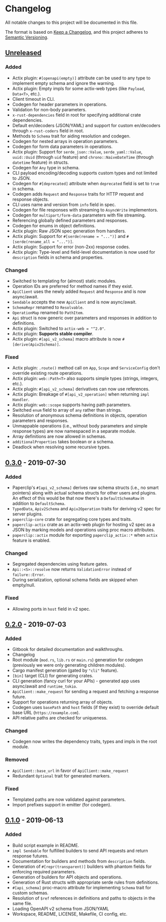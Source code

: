# Changelog
All notable changes to this project will be documented in this file.

The format is based on [Keep a Changelog](https://keepachangelog.com/en/1.0.0/),
and this project adheres to [Semantic Versioning](https://semver.org/spec/v2.0.0.html).

## [Unreleased]
### Added
- Actix plugin: `#[openapi(empty)]` attribute can be used to any type to implement empty schema and ignore the warning.
- Actix plugin: Empty impls for some actix-web types (like `Payload`, `Data<T>`, etc.).
- Client timeout in CLI.
- Codegen for header parameters in operations.
- Validation for non-body parameters.
- `x-rust-dependencies` field in root for specifying additional crate dependencies.
- Default en/decoders (JSON/YAML) and support for custom en/decoders through `x-rust-coders` field in root.
- Methods to `Schema` trait for aiding resolution and codegen.
- Codegen for nested arrays in operation parameters.
- Codegen for form data parameters in operations.
- Actix plugin: Support for `serde_json::Value`, `serde_yaml::Value`, `uuid::Uuid` (through `uid` feature) and `chrono::NaiveDateTime` (through `datetime` feature) in structs.
- Codegen for `Any` type in schema.
- CLI payload encoding/decoding supports custom types and not limited to JSON.
- Codegen for `#[deprecated]` attribute when `deprecated` field is set to `true` in schema.
- Codegen adds `Request` and `Response` traits for HTTP request and response objects.
- CLI uses name and version from `info` field in spec.
- Codegen for file responses with streaming to `AsyncWrite` implementors.
- Codegen for `multipart/form-data` parameters with file streaming.
- Referencing globally defined parameters and responses.
- Codegen for enums in object definitions.
- Actix plugin: Raw JSON spec generation from handlers.
- Actix plugin: Support for `#[serde(rename = "...")]` and `#[serde(rename_all = "...")]`.
- Actix plugin: Support for error (non-2xx) response codes.
- Actix plugin: Type-level and field-level documentation is now used for `description` fields in schema and properties.

### Changed
- Switched to templating for (almost) static modules.
- Operation IDs are preferred for method names if they exist.
- `ApiClient` uses the newly added `Request` and `Response` and is now async/await.
- `Sendable` accepts the new `ApiClient` and is now async/await.
- `SchemaRepr` renamed to `Resolvable`.
- `OperationMap` renamed to `PathItem`.
- `Api` struct is now generic over parameters and responses in addition to definitions.
- Actix plugin: Switched to `actix-web = "^2.0"`.
- Actix plugin: **Supports stable compiler**.
- Actix plugin: `#[api_v2_schema]` macro attribute is now `#[derive(Apiv2Schema)]`.

### Fixed
- Actix plugin: `.route()` method call on `App`, `Scope` and `ServiceConfig` don't override existing route operations.
- Actix plugin: `web::Path<T>` also supports simple types (strings, integers, etc.).
- Actix plugin: `#[api_v2_schema]` derivatives can now use references.
- Actix plugin: Breakage of `#[api_v2_operation]` when returning `impl Handler`.
- Actix plugin: `web::scope` supports having path parameters.
- Switched `enum` field to array of `any` rather than strings.
- Resolution of anonymous schema definitions in objects, operation parameters and responses.
- Unmappable operations (i.e., without body parameters and simple response types) are now namespaced in a separate module.
- Array definitions are now allowed in schemas.
- `additionalProperties` takes boolean or a schema.
- Deadlock when resolving some recursive types.

## [0.3.0] - 2019-07-30
### Added
- Paperclip's `#[api_v2_schema]` derives raw schema structs (i.e., no smart pointers) along with actual schema structs for other users and plugins. An effect of this would be that now there's a `DefaultSchemaRaw` in addition to `DefaultSchema`.
- `TypedData`, `Apiv2Schema` and `Apiv2Operation` traits for deriving v2 spec for server plugins.
- `paperclip-core` crate for segregating core types and traits.
- `paperclip-actix` crate as an actix-web plugin for hosting v2 spec as a JSON by marking models and operations using proc macro attributes.
- `paperclip::actix` module for exporting `paperclip_actix::*` when `actix` feature is enabled.

### Changed
- Segregated dependencies using feature gates.
- `Api::<S>::resolve` now returns `ValidationError` instead of `failure::Error`.
- During serialization, optional schema fields are skipped when empty/null.

### Fixed
- Allowing ports in `host` field in v2 spec.

## [0.2.0] - 2019-07-03
### Added
- Gitbook for detailed documentation and walkthroughs.
- Changelog
- Root module (`mod.rs`, `lib.rs` or `main.rs`) generation for codegen (previously we were only generating children modules).
- Cargo manifest generation (gated by `"cli"` feature).
- `[bin]` target (CLI) for generating crates.
- CLI generation (fancy curl for your APIs) - generated app uses async/await and `runtime_tokio`.
- `ApiClient::make_request` for sending a request and fetching a response future.
- Support for operations returning array of objects.
- Codegen uses `basePath` and `host` fields (if they exist) to override default base URL (`https://example.com`).
- API relative paths are checked for uniqueness.

### Changed
- Codegen now writes the dependency traits, types and impls in the root module.

### Removed
- `ApiClient::base_url` in favor of `ApiClient::make_request`
- Redundant `Optional` trait for generated markers.

### Fixed
- Templated paths are now validated against parameters.
- Import prefixes support in emitter (for codegen).

## [0.1.0] - 2019-06-13
### Added
- Build script example in README.
- `impl Sendable` for fulfilled builders to send API requests and return response futures.
- Documentation for builders and methods from `description` fields.
- Generation of `#[repr(transparent)]` builders with phantom fields for enforcing required parameters.
- Generation of builders for API objects and operations.
- Generation of Rust structs with appropriate serde rules from definitions.
- `#[api_schema]` proc-macro attribute for implementing `Schema` trait for custom schemas.
- Resolution of `$ref` references in definitions and paths to objects in the same file.
- Loading OpenAPI v2 schema from JSON/YAML
- Workspace, README, LICENSE, Makefile, CI config, etc.

[Unreleased]: https://github.com/wafflespeanut/paperclip/compare/v0.3.0...HEAD
[0.1.0]: https://github.com/wafflespeanut/paperclip/releases/tag/v0.1.0
[0.2.0]: https://github.com/wafflespeanut/paperclip/releases/tag/v0.2.0
[0.3.0]: https://github.com/wafflespeanut/paperclip/releases/tag/v0.3.0
